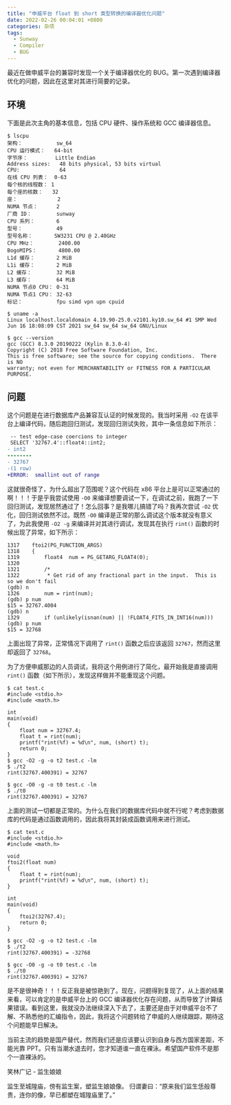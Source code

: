 ```yaml
---
title: "申威平台 float 到 short 类型转换的编译器优化问题"
date: 2022-02-26 00:04:01 +0800
categories: 杂项
tags:
  - Sunway
  - Compiler
  - BUG
---
```


最近在做申威平台的兼容时发现一个关于编译器优化的 BUG。第一次遇到编译器优化的问题，因此在这里对其进行简要的记录。

<!--more-->

## 环境

下面是此次主角的基本信息，包括 CPU 硬件、操作系统和 GCC 编译器信息。

```shell
$ lscpu
架构：           sw_64
CPU 运行模式：   64-bit
字节序：         Little Endian
Address sizes:   48 bits physical, 53 bits virtual
CPU:             64
在线 CPU 列表：  0-63
每个核的线程数： 1
每个座的核数：   32
座：             2
NUMA 节点：      2
厂商 ID：        sunway
CPU 系列：       6
型号：           49
型号名称：       SW3231 CPU @ 2.40GHz
CPU MHz：        2400.00
BogoMIPS：       4800.00
L1d 缓存：       2 MiB
L1i 缓存：       2 MiB
L2 缓存：        32 MiB
L3 缓存：        64 MiB
NUMA 节点0 CPU： 0-31
NUMA 节点1 CPU： 32-63
标记：           fpu simd vpn upn cpuid

$ uname -a
Linux localhost.localdomain 4.19.90-25.0.v2101.ky10.sw_64 #1 SMP Wed Jun 16 18:08:09 CST 2021 sw_64 sw_64 sw_64 GNU/Linux

$ gcc --version
gcc (GCC) 8.3.0 20190222 (Kylin 8.3.0-4)
Copyright (C) 2018 Free Software Foundation, Inc.
This is free software; see the source for copying conditions.  There is NO
warranty; not even for MERCHANTABILITY or FITNESS FOR A PARTICULAR PURPOSE.
```

## 问题

这个问题是在进行数据库产品兼容互认证的时候发现的。我当时采用 `-O2` 在该平台上编译代码，随后跑回归测试，发现回归测试失败，其中一条信息如下所示：

```diff
 -- test edge-case coercions to integer
 SELECT '32767.4'::float4::int2;
- int2
--------
- 32767
-(1 row)
+ERROR:  smallint out of range
```

这就很奇怪了，为什么超出了范围呢？这个代码在 x86 平台上是可以正常通过的啊！！！于是乎我尝试使用 `-O0` 来编译想要调试一下，在调试之前，我跑了一下回归测试，发现居然通过了！怎么回事？是我哪儿搞错了吗？我再次尝试 `-O2` 优化，回归测试依然不过。既然 `-O0` 编译是正常的那么调试这个版本就没有意义了，为此我使用 `-O2 -g` 来编译并对其进行调试，发现其在执行 `rint()` 函数的时候出现了异常，如下所示：

```gdb
1317    ftoi2(PG_FUNCTION_ARGS)
1318    {
1319    	float4	num = PG_GETARG_FLOAT4(0);
1320
1321    	/*
1322    	 * Get rid of any fractional part in the input.  This is so we don't fail
(gdb) n
1326    	num = rint(num);
(gdb) p num
$15 = 32767.4004
(gdb) n
1329    	if (unlikely(isnan(num) || !FLOAT4_FITS_IN_INT16(num)))
(gdb) p num
$15 = 32768
```

上面出现了异常，正常情况下调用了 `rint()` 函数之后应该返回 `32767`，然而这里却返回了 `32768`。

为了方便申威那边的人员调试，我将这个用例进行了简化，最开始我是直接调用 `rint()` 函数（如下所示），发现这样做并不能重现这个问题。

```shell
$ cat test.c
#include <stdio.h>
#include <math.h>

int
main(void)
{
    float num = 32767.4;
    float t = rint(num);
    printf("rint(%f) = %d\n", num, (short) t);
    return 0;
}
$ gcc -O2 -g -o t2 test.c -lm
$ ./t2
rint(32767.400391) = 32767

$ gcc -O0 -g -o t0 test.c -lm
$ ./t0
rint(32767.400391) = 32767
```

上面的测试一切都是正常的。为什么在我们的数据库代码中就不行呢？考虑到数据库的代码是通过函数调用的，因此我将其封装成函数调用来进行测试。

```shell
$ cat test.c
#include <stdio.h>
#include <math.h>

void
ftoi2(float num)
{
    float t = rint(num);
    printf("rint(%f) = %d\n", num, (short) t);
}

int
main(void)
{
    ftoi2(32767.4);
    return 0;
}

$ gcc -O2 -g -o t2 test.c -lm
$ ./t2
rint(32767.400391) = -32768

$ gcc -O0 -g -o t0 test.c -lm
$ ./t0
rint(32767.400391) = 32767
```

是不是很神奇！！！反正我是被惊艳到了。现在，问题得到复现了，从上面的结果来看，可以肯定的是申威平台上的 GCC 编译器优化存在问题，从而导致了计算结果错误。看到这里，我就没办法继续深入下去了，主要还是由于对申威平台不了解、不熟悉他的汇编指令，因此，我将这个问题转给了申威的人继续跟踪，期待这个问题能早日解决。

当前主流的趋势是国产替代，然而我们还是应该要认识到自身与西方国家差距，不能光靠 PPT。只有当潮水退去时，您才知道谁一直在裸泳。希望国产软件不是那个一直裸泳的。

<div class="just-for-fun">
笑林广记 - 监生娘娘

监生至城隍庙，傍有监生案，塑监生娘娘像。
归谓妻曰：“原来我们监生恁般尊贵，连你的像，早已都塑在城隍庙里了。”
</div>
